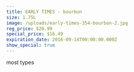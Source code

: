 ```yaml
---
title: EARLY TIMES - bourbon
size: 1.75L
image: /uploads/early-times-354-bourbon-2.jpg
reg_price: $20.99
special_price: $16.49
expiration_date: 2016-09-14T00:00:00.000Z
show_special: true
---
```



most types